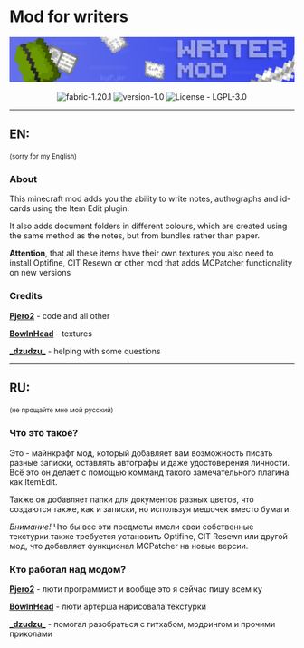 # Mod for writers
<p align="center">
 <img src="docs/header.jpg" alt="Writer mod created by Pjero2(Pjer)">
</p>

<p align="center">
    <img src="https://img.shields.io/badge/fabric-1.20.1-green" alt="fabric-1.20.1">
    <img src="https://img.shields.io/badge/version-1.0-yellow" alt="version-1.0">
    <img src="https://img.shields.io/badge/license-LGPLv3-red" alt="License - LGPL-3.0">
</p>

___

## EN:
<small>(sorry for my English)</small>

### About

This minecraft mod adds you the ability to write notes, authographs and id-cards using the Item Edit plugin.

It also adds document folders in different colours, which are created using the same method as the notes, but from bundles rather than paper.

**Attention**, that all these items have their own textures you also need to install Optifine, CIT Resewn or other mod that adds MCPatcher functionality on new versions

### Credits

[**Pjero2**](https://t.me/PGCode) - code and all other

[**BowInHead**](https://t.me/BowInHead) - textures

[**\_dzudzu\_**](https://t.me/dtyzdtyz) - helping with some questions

___

## RU:
<small>(не прощайте мне мой русский)</small>

### Что это такое?

Это - майнкрафт мод, который добавляет вам возможность писать разные записки, оставлять автографы и даже удостоверения личности. Всё это он делает с помощью комманд такого замечательного плагина как ItemEdit.

Также он добавляет папки для документов разных цветов, что создаются также, как и записки, но используя мешочек вместо бумаги.

*Внимание!* Что бы все эти предметы имели свои собственные текстурки также требуется установить Optifine, CIT Resewn или другой мод, что добавляет функционал MCPatcher на новые версии.

### Кто работал над модом?

[**Pjero2**](https://t.me/PGCode) - люти программист и вообще это я сейчас пишу всем ку

[**BowInHead**](https://t.me/BowInHead) - люти артерша нарисовала текстурки

[**\_dzudzu\_**](https://t.me/dtyzdtyz) - помогал разобраться с гитхабом, модрингом и прочими приколами